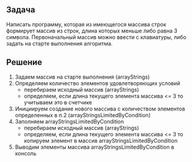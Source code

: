 ## Задача

Написать программу, которая из имеющегося массива строк формирует массив из строк, длина которых меньше либо равна 3 символа. Первоначальный массив можно ввести с клавиатуры, либо задать на старте выполнения алгоритма. 

## Решение

1. Задаем массив на старте выполнения (arrayStrings)
2. Определяем количество элементов удовлетворяющих условий
    - перебираем исходный массив (arrayStrings)
    - определяем, если длина текущего элемента массива <= 3 то учитываем это в счетчике
3. Инициируем создание нового массива с количеством элементов определенных в п.2 (arrayStringsLimitedByCondition)
4. Заполняем arrayStringsLimitedByCondition
    - перебираем исходный массив (arrayStrings)
    - определяем, если длина текущего элемента массива <= 3 то копируем элемент в массив arrayStringsLimitedByCondition
5. Выводим элементы массива arrayStringsLimitedByCondition в консоль


